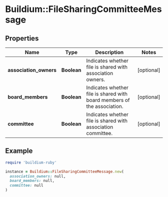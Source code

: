 # Buildium::FileSharingCommitteeMessage

## Properties

| Name | Type | Description | Notes |
| ---- | ---- | ----------- | ----- |
| **association_owners** | **Boolean** | Indicates whether file is shared with association owners. | [optional] |
| **board_members** | **Boolean** | Indicates whether file is shared with board members of the association. | [optional] |
| **committee** | **Boolean** | Indicates whether file is shared with association committee. | [optional] |

## Example

```ruby
require 'buildium-ruby'

instance = Buildium::FileSharingCommitteeMessage.new(
  association_owners: null,
  board_members: null,
  committee: null
)
```

